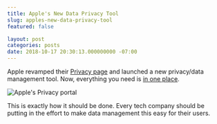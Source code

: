 ```yaml
---
title: Apple's New Data Privacy Tool
slug: apples-new-data-privacy-tool
featured: false

layout: post
categories: posts
date: 2018-10-17 20:30:13.000000000 -07:00
---
```


Apple revamped their [Privacy page](https://www.apple.com/privacy/) and launched a new privacy/data management tool. Now, everything you need is [in one place](https://privacy.apple.com).

![Apple's Privacy portal](/content/images/wp-content/uploads/2018/10/apple_privacy_portal_screenshot.jpg "apple\_privacy\_portal\_screenshot.jpg")

This is exactly how it should be done. Every tech company should be putting in the effort to make data management this easy for their users.

